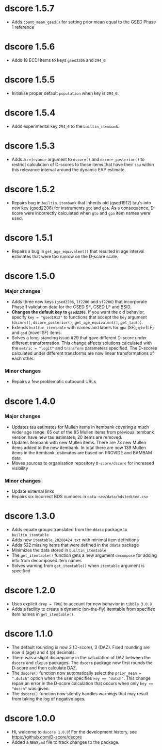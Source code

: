 # dscore 1.5.7

* Adds `count_mean_gsed()` for setting prior mean equal to the GSED Phase 1 reference

# dscore 1.5.6

* Adds 18 ECDI items to keys `gsed2206` and `294_0`

# dscore 1.5.5

* Initialise proper default `population` when key is `294_0`.

# dscore 1.5.4

* Adds experimental key `294_0` to the `builtin_itembank`.

# dscore 1.5.3

* Adds a `relevance` argument to `dscore()` and `dscore_posterior()` to restrict calculation of D-scores to those items that have their `tau` within this relevance interval around the dynamic EAP estimate.

# dscore 1.5.2

* Repairs bug in `builtin_itembank` that inherits old (gsed1912) tau's into new key (gsed2206) for instruments `gto` and `gpa`. As a consequence, D-score were incorrectly calculated when `gto` and `gpa` item names were used.

# dscore 1.5.1

* Repairs a bug in `get_age_equivalent()` that resulted in age interval estimates that were too narrow on the D-score scale.

# dscore 1.5.0

### Major changes

* Adds three new keys (`gsed2206`, `lf2206` and `sf2206`) that incorporate Phase 1 validation data for the GSED SF, GSED LF and BSID.
* **Changes the default key to `gsed2206`**. If you want the old behavior, specify `key = "gsed1912"` to functions that accept the `key` argument (`dscore()`, `dscore_posterior()`, `get_age_equivalent()`, `get_tau()`).
* Extends `builtin_itemtable` with names and labels for `gpa` (SF), `gto` (LF) and `gsd` (novel SF) items.
* Solves a long-standing issue #29 that gave different D-score under different transformation. This change affects solutions calculated with the `metric = "logit"` and `transform` parameters specified. The D-scores calculated under different transforms are now linear transformations of each other.

### Minor changes

* Repairs a few problematic outbound URLs

# dscore 1.4.0

### Major changes

* Updates tau estimates for Mullen items in itembank covering a much wider age range: 65 out of the 85 Mullen items from previous itembank version have new tau estimates; 20 items are removed. 
* Updates itembank with new Mullen items. There are 73 new Mullen items added to the new itembank. In total there are now 139 Mullen items in the itembank, estimates are based on PROVIDE and BAMBAM data.
* Moves sources to organisation repository `D-score/dscore` for increased visibility

### Minor changes

* Update external links
* Repairs six incorrect BDS numbers in `data-raw/data/bds)edited.csv`

# dscore 1.3.0

* Adds equate groups translated from the `ddata` package to `builtin_itemtable`
* Adds new `itemtable_20200424.txt` with minimal item definitions
* Adds 522 missing items that were defined in the `ddata` package
* Minimizes the data stored in `builtin_itemtable`
* The `get_itemtable()` function gets a new argument `decompose` for adding info from decomposed item names
* Solves warning from `get_itemtable()` when `itemtable` argument is specified
 
# dscore 1.2.0

* Uses explicit `drop = TRUE` to account for new behavior in `tibble 3.0.0`
* Adds a facility to create a dynamic (on-the-fly) itemtable from 
specified item names in `get_itemtable()`.

# dscore 1.1.0

* The default rounding is now 2 (D-score), 3 (DAZ). Fixed rounding are now
4 (age) and 4 (p) decimals.
* There was a slight discrepancy in the calculation of DAZ between the
`dscore` and `clopus` packages. The `dscore` package now first rounds
the D-score and then calculate DAZ.
* The `dscore()` function now automatically select the `prior_mean = ".dutch"` 
option when the user specifies `key == "dutch"`. This change repair an error
in the D-score calculation that occurs when only `key == "dutch"` was given.
* The `dscore()` function now silently handles warnings that may result 
from taking the log of negative ages.

# dscore 1.0.0

* Hi, welcome to `dscore 1.0.0`! For the development history, see
<https://github.com/D-score/dscore>
* Added a `NEWS.md` file to track changes to the package.
